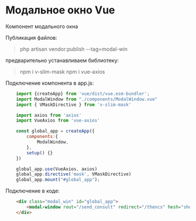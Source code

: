 # Модальное окно Vue

Компонент модального окна 

Публикация файлов:

>php artisan vendor:publish --tag=modal-win

предварительно устанавливаем библиотеку:

>npm i v-slim-mask
>npm i vue-axios

Подключение компонента в app.js:

```JavaScript
    import {createApp} from 'vue/dist/vue.esm-bundler';
    import ModalWindow from "./components/ModalWindow.vue"
    import { VMaskDirective } from 'v-slim-mask'

    import axios from 'axios'
    import VueAxios from 'vue-axios'

    const global_app = createApp({
        components:{
            ModalWindow,
        },
        setup() {}
    })

    global_app.use(VueAxios, axios)
    global_app.directive('mask', VMaskDirective)
    global_app.mount("#global_app");
```

Подключение в коде:

```Html
    <div class="modal_win" id="global_app">
        <modal-window rout="/send_consult" redirect="/thencs" hesh="showModal" title="Помощь специалиста" subtitle="Мы свяжемся с Вами в течении 15 минут"></modal-window>
    </div>
```
